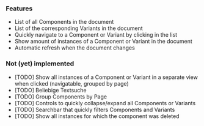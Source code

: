 
### Features

- List of all Components in the document
- List of the corresponding Variants in the document
- Quickly navigate to a Component or Variant by clicking in the list
- Show amount of instances of a Component or Variant in the document
- Automatic refresh when the document changes
 

### Not (yet) implemented

- [TODO] Show all instances of a Component or Variant in a separate view when clicked (navigatable, grouped by page)
- [TODO] Beliebige Textsuche
- [TODO] Group Components by Page
- [TODO] Controls to quickly collapse/expand all Components or Variants
- [TODO] Searchbar that quickly filters Components and Variants
- [TODO] Show all instances for which the component was deleted
